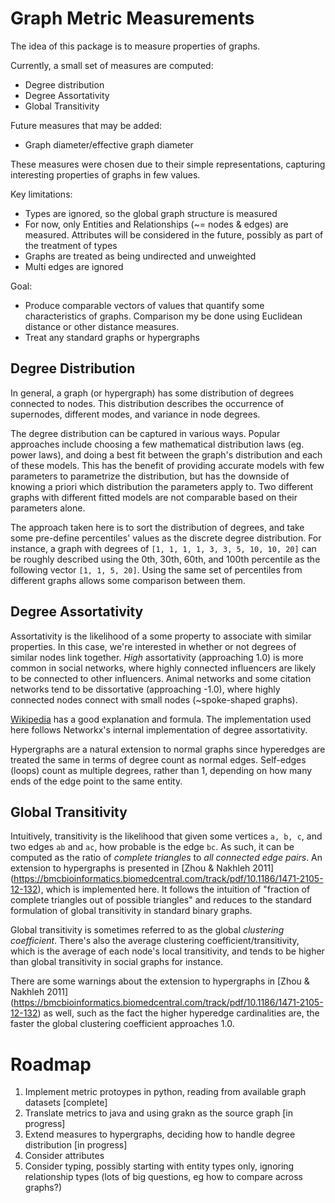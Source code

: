 # Graph Metric Measurements

The idea of this package is to measure properties of graphs.

Currently, a small set of measures are computed:
* Degree distribution
* Degree Assortativity
* Global Transitivity

Future measures that may be added:
* Graph diameter/effective graph diameter

These measures were chosen due to their simple representations, capturing interesting properties of graphs
in few values.

Key limitations:
* Types are ignored, so the global graph structure is measured
* For now, only Entities and Relationships (~= nodes & edges) are measured. Attributes will be considered in the future,
possibly as part of the treatment of types
* Graphs are treated as being undirected and unweighted
* Multi edges are ignored

Goal:
* Produce comparable vectors of values that quantify some characteristics of graphs. Comparison my be done using
Euclidean distance or other distance measures.
* Treat any standard graphs or hypergraphs


## Degree Distribution

In general, a graph (or hypergraph) has some distribution of degrees connected to nodes. This distribution describes
the occurrence of supernodes, different modes, and variance in node degrees.

The degree distribution can be captured in various ways. Popular approaches include choosing a
few mathematical distribution laws (eg. power laws), and doing a best fit between the graph's distribution and
each of these models. This has the benefit of providing accurate models with few parameters to parametrize the distribution,
but has the downside of knowing a priori which distribution the parameters apply to. Two different graphs
with different fitted models are not comparable based on their parameters alone.

The approach taken here is to sort the distribution of degrees, and take some pre-define percentiles' values
as the discrete degree distribution. For instance, a graph with degrees of `[1, 1, 1, 1, 3, 3, 5, 10, 10, 20]` can be
roughly described using the 0th, 30th, 60th, and 100th percentile as the following vector `[1, 1, 5, 20]`. Using the same
set of percentiles from different graphs allows some comparison between them.


## Degree Assortativity

Assortativity is the likelihood of a some property to associate with similar properties. In this case, we're
interested in whether or not degrees of similar nodes link together. _High_ assortativity (approaching 1.0)
is more common in social networks, where highly connected influencers are likely to be connected to other
influencers. Animal networks and some citation networks tend to be dissortative (approaching -1.0), where
highly connected nodes connect with small nodes (~spoke-shaped graphs).

[Wikipedia](https://en.wikipedia.org/wiki/Assortativity) has a good explanation and formula. The implementation
used here follows Networkx's internal implementation of degree assortativity.

Hypergraphs are a natural extension to normal graphs since hyperedges are treated the same in terms of degree count as normal edges.
Self-edges (loops) count as multiple degrees, rather than 1, depending on how many ends of the edge point to the same entity.

## Global Transitivity

Intuitively, transitivity is the likelihood that given some vertices `a, b, c`, and two edges `ab` and `ac`,
how probable is the edge `bc`. As such, it can be computed as the ratio of _complete triangles_ to _all connected edge pairs_.
An extension to hypergraphs is presented in [Zhou & Nakhleh 2011] (https://bmcbioinformatics.biomedcentral.com/track/pdf/10.1186/1471-2105-12-132),
which is implemented here. It follows the intuition of "fraction of complete triangles out of possible triangles" and
reduces to the standard formulation of global transitivity in standard binary graphs.

Global transitivity is sometimes referred to as the global _clustering coefficient_. There's also the average clustering
coefficient/transitivity, which is the average of each node's local transitivity, and tends to be higher than global transitivity
in social graphs for instance.

There are some warnings about the extension to hypergraphs in [Zhou & Nakhleh 2011] (https://bmcbioinformatics.biomedcentral.com/track/pdf/10.1186/1471-2105-12-132)
as well, such as the fact the higher hyperedge cardinalities are, the faster the global clustering coefficient approaches 1.0.


# Roadmap

1. Implement metric protoypes in python, reading from available graph datasets [complete]
2. Translate metrics to java and using grakn as the source graph [in progress]
3. Extend measures to hypergraphs, deciding how to handle degree distribution [in progress]
5. Consider attributes
4. Consider typing, possibly starting with entity types only, ignoring relationship types (lots of big questions, eg how to compare across graphs?)
